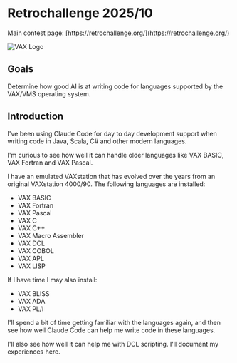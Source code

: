 # Retrochallenge 2025/10

Main contest page: [https://retrochallenge.org/](https://retrochallenge.org/)

<img src="https://upload.wikimedia.org/wikipedia/commons/1/1c/Dec-vax-logo.png" alt="VAX Logo" style="max-width: 50%; height: auto;background: white;">

## Goals

Determine how good AI is at writing code for languages 
supported by the VAX/VMS operating system.

## Introduction

I've been using Claude Code for day to day development support when writing
code in Java, Scala, C# and other modern languages.

I'm curious to see how well it can handle older languages
like VAX BASIC, VAX Fortran and VAX Pascal.

I have an emulated VAXstation that has evolved over the years from an
original VAXstation 4000/90. The following languages are installed:

- VAX BASIC
- VAX Fortran
- VAX Pascal
- VAX C
- VAX C++
- VAX Macro Assembler
- VAX DCL
- VAX COBOL
- VAX APL
- VAX LISP

If I have time I may also install:
- VAX BLISS
- VAX ADA
- VAX PL/I

I'll spend a bit of time getting familiar with the languages again, and then
see how well Claude Code can help me write code in these languages.

I'll also see how well it can help me with DCL scripting.
I'll document my experiences here.
